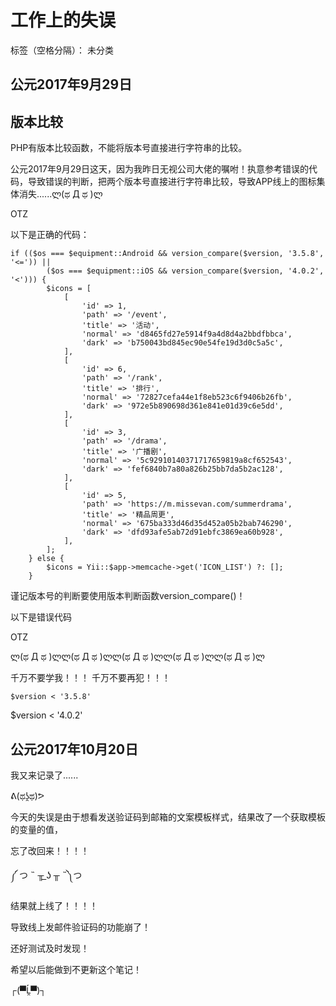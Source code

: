 ﻿# 工作上的失误

标签（空格分隔）： 未分类

公元2017年9月29日
--------------

版本比较
----

PHP有版本比较函数，不能将版本号直接进行字符串的比较。

公元2017年9月29日这天，因为我昨日无视公司大佬的嘱咐！执意参考错误的代码，导致错误的判断，把两个版本号直接进行字符串比较，导致APP线上的图标集体消失......ლ(ಥ Д ಥ )ლ

OTZ

以下是正确的代码：

    if (($os === $equipment::Android && version_compare($version, '3.5.8', '<=')) ||
            ($os === $equipment::iOS && version_compare($version, '4.0.2', '<'))) {
            $icons = [
                [
                    'id' => 1,
                    'path' => '/event',
                    'title' => '活动',
                    'normal' => 'd8465fd27e5914f9a4d8d4a2bbdfbbca',
                    'dark' => 'b750043bd845ec90e54fe19d3d0c5a5c',
                ],
                [
                    'id' => 6,
                    'path' => '/rank',
                    'title' => '排行',
                    'normal' => '72827cefa44e1f8eb523c6f9406b26fb',
                    'dark' => '972e5b890698d361e841e01d39c6e5dd',
                ],
                [
                    'id' => 3,
                    'path' => '/drama',
                    'title' => '广播剧',
                    'normal' => '5c92910140371717659819a8cf652543',
                    'dark' => 'fef6840b7a80a826b25bb7da5b2ac128',
                ],
                [
                    'id' => 5,
                    'path' => 'https://m.missevan.com/summerdrama',
                    'title' => '精品周更',
                    'normal' => '675ba333d46d35d452a05b2bab746290',
                    'dark' => 'dfd93afe5ab72d91ebfc3869ea60b928',
                ],
            ];
        } else {
            $icons = Yii::$app->memcache->get('ICON_LIST') ?: [];
        }


谨记版本号的判断要使用版本判断函数version_compare()！

以下是错误代码

OTZ

ლ(ಥ Д ಥ )ლლ(ಥ Д ಥ )ლლ(ಥ Д ಥ )ლლ(ಥ Д ಥ )ლლ(ಥ Д ಥ )ლ

千万不要学我！！！
千万不要再犯！！！

    $version < '3.5.8'
$version < '4.0.2'

公元2017年10月20日
------------

我又来记录了......

ᕕ(ಥʖ̯ಥ)ᕗ

今天的失误是由于想看发送验证码到邮箱的文案模板样式，结果改了一个获取模板的变量的值，

忘了改回来！！！！

༼ つ ˵ ╥ ͟ʖ ╥ ˵༽つ

结果就上线了！！！！


导致线上发邮件验证码的功能崩了！

还好测试及时发现！

希望以后能做到不更新这个笔记！

┌(▀Ĺ̯▀)┐

